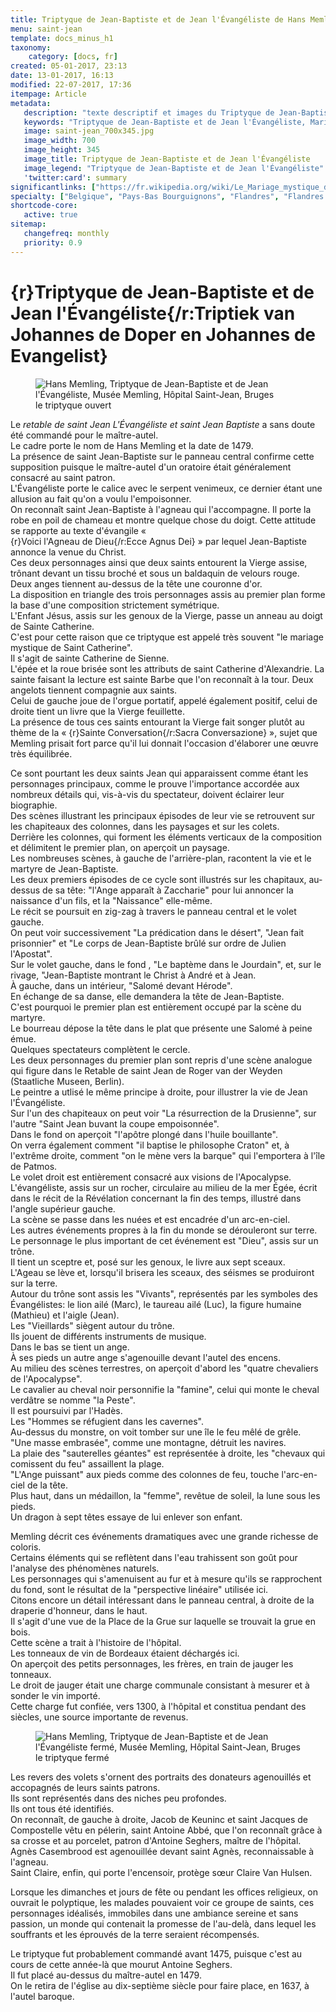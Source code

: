 ```yaml
---
title: Triptyque de Jean-Baptiste et de Jean l'Évangéliste de Hans Memling
menu: saint-jean
template: docs_minus_h1
taxonomy:
    category: [docs, fr]
created: 05-01-2017, 23:13
date: 13-01-2017, 16:13
modified: 22-07-2017, 17:36
itempage: Article
metadata:
   description: "texte descriptif et images du Triptyque de Jean-Baptiste et de Jean l'Évangéliste, œuvre de Hans Memling, visible au Musée Memling, Hôpital Saint-Jean de Bruges"
   keywords: "Triptyque de Jean-Baptiste et de Jean l'Évangéliste, Mariage mystique de sainte Catherine, Hôpital Saint-Jean, Bruges, Brugge, Triptiek van Johannes de Doper en Johannes de Evangelist, Hans Memling, Hans Memlinc, Musée Memling"
   image: saint-jean_700x345.jpg
   image_width: 700
   image_height: 345
   image_title: Triptyque de Jean-Baptiste et de Jean l'Évangéliste
   image_legend: "Triptyque de Jean-Baptiste et de Jean l'Évangéliste"
   'twitter:card': summary
significantlinks: ["https://fr.wikipedia.org/wiki/Le_Mariage_mystique_de_sainte_Catherine_(Hans_Memling)"]
specialty: ["Belgique", "Pays-Bas Bourguignons", "Flandres", "Flandres Occidentale", "Bruges", "Brugge", "Musées de Bruges", "Primitifs Flamands", "Renaissance nordique", "Hôpital Saint-Jean", "Musée Hans Memling", "Hans Memling", "Triptyque de Jean-Baptiste et de Jean l'Évangéliste", "Hans Memlinc", "Memling", "Memlinc", "Triptiek van Johannes de Doper en Johannes de Evangelist", "Sint-Janshospitaal"]
shortcode-core:
   active: true
sitemap:
   changefreq: monthly
   priority: 0.9
---
```

# {r}Triptyque<wbr>&#160;<wbr>de<wbr>&#160;<wbr>Jean<wbr>-<wbr>Baptiste<wbr>&#160;<wbr>et<wbr>&#160;<wbr>de<wbr>&#160;<wbr>Jean<wbr>&#160;<wbr>l'Évangé<wbr>liste{/r:Triptiek<wbr>&#160;<wbr>van<wbr>&#160;<wbr>Johannes<wbr>&#160;<wbr>de<wbr>&#160;<wbr>Doper<wbr>&#160;<wbr>en<wbr>&#160;<wbr>Johannes<wbr>&#160;<wbr>de<wbr>&#160;<wbr>Evangelist}

<figure><picture>
<source
sizes="(max-width: 767px) 98vw, (min-width: 959px) 50vw, 86vw"
srcset="
/user/sites/docs/pages/01.home/05.bruges/01.hopital-saint-jean/01.saint-jean/saint-jean-280.webp 280w,
/user/sites/docs/pages/01.home/05.bruges/01.hopital-saint-jean/01.saint-jean/saint-jean-380.webp 380w,
/user/sites/docs/pages/01.home/05.bruges/01.hopital-saint-jean/01.saint-jean/saint-jean-480.webp 480w,
/user/sites/docs/pages/01.home/05.bruges/01.hopital-saint-jean/01.saint-jean/saint-jean-640.webp 640w,
/user/sites/docs/pages/01.home/05.bruges/01.hopital-saint-jean/01.saint-jean/saint-jean_700x345.webp 700w"
type="image/webp" />
<img
src="/user/sites/docs/pages/01.home/05.bruges/01.hopital-saint-jean/01.saint-jean/saint-jean_700x345.jpg" title="Hans Memling, Triptyque de Jean-Baptiste et de Jean l'Évangéliste, Musée Memling, Hôpital Saint-Jean, Bruges" alt="Hans Memling, Triptyque de Jean-Baptiste et de Jean l'Évangéliste, Musée Memling, Hôpital Saint-Jean, Bruges" class="class-diane-img"
sizes="(max-width: 767px) 98vw, (min-width: 959px) 50vw, 86vw"
srcset="
/user/sites/docs/pages/01.home/05.bruges/01.hopital-saint-jean/01.saint-jean/saint-jean-280.jpg 280w,
/user/sites/docs/pages/01.home/05.bruges/01.hopital-saint-jean/01.saint-jean/saint-jean-380.jpg 380w,
/user/sites/docs/pages/01.home/05.bruges/01.hopital-saint-jean/01.saint-jean/saint-jean-480.jpg 480w,
/user/sites/docs/pages/01.home/05.bruges/01.hopital-saint-jean/01.saint-jean/saint-jean-640.jpg 640w,
/user/sites/docs/pages/01.home/05.bruges/01.hopital-saint-jean/01.saint-jean/saint-jean_700x345.jpg 700w">
</picture><figcaption>le triptyque ouvert</figcaption></figure>

Le _retable de saint Jean L'Évangéliste et saint Jean Baptiste_ a sans doute été commandé pour le maître-autel.  
Le cadre porte le nom de Hans Memling et la date de 1479.  
La présence de saint Jean-Baptiste sur le panneau central confirme cette supposition puisque le maître-autel d'un oratoire était généralement consacré au saint patron.  
L'Évangéliste porte le calice avec le serpent venimeux, ce dernier étant une allusion au fait qu'on a voulu l'empoisonner.  
On reconnaît saint Jean-Baptiste à l'agneau qui l'accompagne.
Il porte la robe en poil de chameau et montre quelque chose du doigt.
Cette attitude se rapporte au texte d'évangile « {r}Voici&#160;l'Agneau&#160;de&#160;Dieu{/r:Ecce&#160;Agnus&#160;Dei} » par lequel Jean-Baptiste annonce la venue du Christ.  
Ces deux personnages ainsi que deux saints entourent la Vierge assise, trônant devant un tissu broché et sous un baldaquin de velours rouge.  
Deux anges tiennent au-dessus de la tête une couronne d'or.  
La disposition en triangle des trois personnages assis au premier plan forme la base d'une composition strictement symétrique.  
L'Enfant Jésus, assis sur les genoux de la Vierge, passe un anneau au doigt de Sainte Catherine.  
C'est pour cette raison  que ce triptyque est appelé très souvent "le mariage mystique de Saint Catherine".  
Il s'agit de sainte Catherine de Sienne.  
L'épée et la roue brisée sont les attributs de saint Catherine d'Alexandrie.
La sainte faisant la lecture est sainte Barbe que l'on reconnaît à la tour.
Deux angelots tiennent compagnie aux saints.  
Celui de gauche joue de l'orgue portatif, appelé également positif, celui de droite tient un livre que la Vierge feuillette.  
La présence de tous ces saints entourant la Vierge fait songer plutôt au thème de la « {r}Sainte&#160;Conversation{/r:Sacra&#160;Conversazione} », sujet que Memling prisait fort parce qu'il lui donnait l'occasion d'élaborer une œuvre très équilibrée.  

Ce sont pourtant les deux saints Jean qui apparaissent comme étant les personnages principaux, comme le prouve l'importance accordée aux nombreux détails qui, vis-à-vis du spectateur, doivent éclairer leur biographie.  
Des scènes illustrant les principaux épisodes de leur vie se retrouvent sur les chapiteaux des colonnes, dans les paysages et sur les colets.  
Derrière les colonnes, qui forment les éléments verticaux de la composition et délimitent le premier plan, on aperçoit un paysage.  
Les nombreuses scènes, à gauche de l'arrière-plan, racontent la vie et le martyre de Jean-Baptiste.  
Les deux premiers épisodes de ce cycle sont illustrés sur les chapitaux, au-dessus de sa tête: "l'Ange apparaît à Zaccharie" pour lui annoncer la naissance d'un fils, et la "Naissance" elle-même.  
Le récit se poursuit en zig-zag à travers le panneau central et le volet gauche.  
On peut voir successivement "La prédication dans le désert", "Jean fait prisonnier" et "Le corps de Jean-Baptiste brûlé sur ordre de Julien l'Apostat".  
Sur le volet gauche, dans le fond , "Le baptème dans le Jourdain", et, sur le rivage, "Jean-Baptiste montrant le Christ à André et à Jean.  
À gauche, dans un intérieur, "Salomé devant Hérode".  
En échange de sa danse, elle demandera la tête de Jean-Baptiste.  
C'est pourquoi le premier plan est entièrement occupé par la scène du martyre.  
Le bourreau dépose la tête dans le plat que présente une Salomé à peine émue.  
Quelques spectateurs complètent le cercle.  
Les deux personnages du premier plan sont repris d'une scène analogue qui figure dans le Retable de saint Jean de Roger van der Weyden (Staatliche Museen, Berlin).  
Le peintre a utlisé le même principe à droite, pour illustrer la vie de Jean l'Évangéliste.  
Sur l'un des chapiteaux on peut voir "La résurrection de la Drusienne", sur l'autre "Saint Jean buvant la coupe empoisonnée".  
Dans le fond on aperçoit "l'apôtre plongé dans l'huile bouillante".  
On verra également comment "il baptise le philosophe Craton" et, à l'extrême droite, comment "on le mène vers la barque" qui l'emportera à l'île de Patmos.  
Le volet droit est entièrement consacré aux visions de l'Apocalypse.
L'évangéliste, assis sur un rocher, circulaire au milieu de la mer Égée, écrit dans le récit de la Révélation concernant la fin des temps, illustré dans l'angle supérieur gauche.  
La scène se passe dans les nuées et est encadrée d'un arc-en-ciel.  
Les autres événements propres à la fin du monde se dérouleront sur terre.  
Le personnage le plus important de cet événement est "Dieu", assis sur un trône.  
Il tient un sceptre et, posé sur les genoux, le livre aux sept sceaux.  
L'Ageau se lève et, lorsqu'il brisera les sceaux, des séismes se produiront sur la terre.  
Autour du trône sont assis les "Vivants", représentés par les symboles des Évangélistes: le lion ailé (Marc), le taureau ailé (Luc), la figure humaine (Mathieu) et l'aigle (Jean).  
Les "Vieillards" siègent autour du trône.  
Ils jouent de différents instruments de musique.  
Dans le bas se tient un ange.  
À ses pieds un autre ange s'agenouille devant l'autel des encens.  
Au milieu des scènes terrestres, on aperçoit d'abord les "quatre chevaliers de l'Apocalypse".  
Le cavalier au cheval noir personnifie la "famine", celui qui monte le cheval verdâtre se nomme "la Peste".  
Il est poursuivi par l'Hadès.  
Les "Hommes se réfugient dans les cavernes".  
Au-dessus du monstre, on voit tomber sur une île le feu mêlé de grêle.  
"Une masse embrasée", comme une montagne, détruit les navires.  
La plaie des "sauterelles géantes" est représentée à droite, les "chevaux qui comissent du feu" assaillent la plage.  
"L'Ange puissant" aux pieds comme des colonnes de feu, touche l'arc-en-ciel de la tête.  
Plus haut, dans un médaillon, la "femme", revêtue de soleil, la lune sous les pieds.  
Un dragon à sept têtes essaye de lui enlever son enfant.  

Memling décrit ces événements dramatiques avec une grande richesse de coloris.  
Certains éléments qui se reflètent dans l'eau trahissent son goût pour l'analyse des phénomènes naturels.  
Les personnages qui s'amenuisent au fur et à mesure qu'ils se rapprochent du fond, sont le résultat de la "perspective linéaire" utilisée ici.  
Citons encore un détail intéressant  dans le panneau central, à droite de la draperie d'honneur, dans le haut.  
Il s'agit d'une vue de la Place de la Grue sur laquelle se trouvait la grue en bois.  
Cette scène a trait à l'histoire de l'hôpital.  
Les tonneaux de vin de Bordeaux étaient déchargés ici.  
On aperçoit des petits personnages, les frères, en train de jauger les tonneaux.  
Le droit de jauger était une charge communale consistant à mesurer et à sonder le vin importé.  
Cette charge fut confiée, vers 1300, à l'hôpital et constitua pendant des siècles, une source importante de revenus.  

<figure><picture>
<source
sizes="(max-width: 767px) 98vw, (min-width: 959px) 50vw, 86vw"
srcset="
/user/sites/docs/pages/01.home/05.bruges/01.hopital-saint-jean/01.saint-jean/saint-jean-ferme-280.webp 280w,
/user/sites/docs/pages/01.home/05.bruges/01.hopital-saint-jean/01.saint-jean/saint-jean-ferme-380.webp 380w,
/user/sites/docs/pages/01.home/05.bruges/01.hopital-saint-jean/01.saint-jean/saint-jean-ferme-480.webp 480w,
/user/sites/docs/pages/01.home/05.bruges/01.hopital-saint-jean/01.saint-jean/saint-jean-ferme-640.webp 640w,
/user/sites/docs/pages/01.home/05.bruges/01.hopital-saint-jean/01.saint-jean/saint-jean-ferme_700x736.webp 700w"
type="image/webp" />
<img
src="/user/sites/docs/pages/01.home/05.bruges/01.hopital-saint-jean/01.saint-jean/saint-jean-ferme_700x736.jpg" title="Hans Memling, Triptyque de Jean-Baptiste et de Jean l'Évangéliste fermé, Musée Memling, Hôpital Saint-Jean, Bruges" alt="Hans Memling, Triptyque de Jean-Baptiste et de Jean l'Évangéliste fermé, Musée Memling, Hôpital Saint-Jean, Bruges" class="class-diane-img"
sizes="(max-width: 767px) 98vw, (min-width: 959px) 50vw, 86vw"
srcset="
/user/sites/docs/pages/01.home/05.bruges/01.hopital-saint-jean/01.saint-jean/saint-jean-ferme-280.jpg 280w,
/user/sites/docs/pages/01.home/05.bruges/01.hopital-saint-jean/01.saint-jean/saint-jean-ferme-380.jpg 380w,
/user/sites/docs/pages/01.home/05.bruges/01.hopital-saint-jean/01.saint-jean/saint-jean-ferme-480.jpg 480w,
/user/sites/docs/pages/01.home/05.bruges/01.hopital-saint-jean/01.saint-jean/saint-jean-ferme-640.jpg 640w,
/user/sites/docs/pages/01.home/05.bruges/01.hopital-saint-jean/01.saint-jean/saint-jean-ferme_700x736.jpg 700w">
</picture><figcaption>le triptyque fermé</figcaption></figure>

Les revers des volets s'ornent des portraits des donateurs agenouillés et accopagnés de leurs saints patrons.  
Ils sont représentés dans des niches peu profondes.  
Ils ont tous été identifiés.  
On reconnaît, de gauche à droite, Jacob de Keuninc et saint Jacques de Compostelle vêtu en pélerin, saint Antoine Abbé, que l'on reconnaît grâce à sa crosse et au porcelet, patron d'Antoine Seghers, maître de l'hôpital.
Agnès Casembrood est agenouillée devant saint Agnès, reconnaissable à l'agneau.  
Saint Claire, enfin, qui porte l'encensoir, protège sœur Claire Van Hulsen.  

Lorsque les dimanches et jours de fête ou pendant les offices religieux, on ouvrait le polyptique, les malades pouvaient voir ce groupe de saints, ces personnages idéalisés, immobiles dans une ambiance sereine et sans passion, un monde qui contenait la promesse de l'au-delà, dans lequel les souffrants et les éprouvés de la terre seraient récompensés.  

Le triptyque fut probablement commandé avant 1475, puisque c'est au cours de cette année-là que mourut Antoine Seghers.  
Il fut placé au-dessus du maître-autel en 1479.  
On le retira de l'église au dix-septième siècle pour faire place, en 1637, à l'autel baroque.  